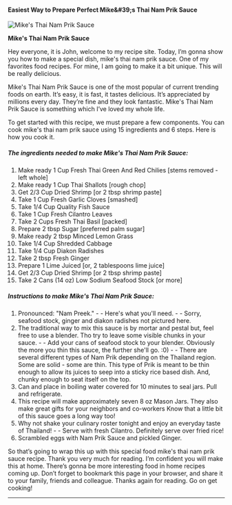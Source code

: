             

#### Easiest Way to Prepare Perfect Mike&amp;#39;s Thai Nam Prik Sauce

![Mike's Thai Nam Prik Sauce](https://img-global.cpcdn.com/recipes/92071a6a03b3ac61/751x532cq70/mikes-thai-nam-prik-sauce-recipe-main-photo.jpg)

**Mike's Thai Nam Prik Sauce**

Hey everyone, it is John, welcome to my recipe site. Today, I’m gonna show you how to make a special dish, mike's thai nam prik sauce. One of my favorites food recipes. For mine, I am going to make it a bit unique. This will be really delicious.

Mike's Thai Nam Prik Sauce is one of the most popular of current trending foods on earth. It’s easy, it is fast, it tastes delicious. It’s appreciated by millions every day. They’re fine and they look fantastic. Mike's Thai Nam Prik Sauce is something which I’ve loved my whole life.

To get started with this recipe, we must prepare a few components. You can cook mike's thai nam prik sauce using 15 ingredients and 6 steps. Here is how you cook it.

##### The ingredients needed to make Mike's Thai Nam Prik Sauce:

1.  Make ready 1 Cup Fresh Thai Green And Red Chilies \[stems removed - left whole\]
2.  Make ready 1 Cup Thai Shallots \[rough chop\]
3.  Get 2/3 Cup Dried Shrimp \[or 2 tbsp shrimp paste\]
4.  Take 1 Cup Fresh Garlic Cloves \[smashed\]
5.  Take 1/4 Cup Quality Fish Sauce
6.  Take 1 Cup Fresh Cilantro Leaves
7.  Take 2 Cups Fresh Thai Basil \[packed\]
8.  Prepare 2 tbsp Sugar \[preferred palm sugar\]
9.  Make ready 2 tbsp Minced Lemon Grass
10.  Take 1/4 Cup Shredded Cabbage
11.  Take 1/4 Cup Diakon Radishes
12.  Take 2 tbsp Fresh Ginger
13.  Prepare 1 Lime Juiced \[or, 2 tablespoons lime juice\]
14.  Get 2/3 Cup Dried Shrimp \[or 2 tbsp shrimp paste\]
15.  Take 2 Cans (14 oz) Low Sodium Seafood Stock \[or more\]

##### Instructions to make Mike's Thai Nam Prik Sauce:

1.  Pronounced: "Nam Preek." - - Here's what you'll need. - - Sorry, seafood stock, ginger and diakon radishes not pictured here.
2.  The traditional way to mix this sauce is by mortar and pestal but, feel free to use a blender. Tho try to leave some visible chunks in your sauce. - - Add your cans of seafood stock to your blender. Obviously the more you thin this sauce, the further she'll go. :0) - - There are several different types of Nam Prik depending on the Thailand region. Some are solid - some are thin. This type of Prik is meant to be thin enough to allow its juices to seep into a sticky rice based dish. And, chunky enough to seat itself on the top.
3.  Can and place in boiling water covered for 10 minutes to seal jars. Pull and refrigerate.
4.  This recipe will make approximately seven 8 oz Mason Jars. They also make great gifts for your neighbors and co-workers Know that a little bit of this sauce goes a long way too!
5.  Why not shake your culinary roster tonight and enjoy an everyday taste of Thailand! - - Serve with fresh Cilantro. Definitely serve over fried rice!
6.  Scrambled eggs with Nam Prik Sauce and pickled Ginger.

So that’s going to wrap this up with this special food mike's thai nam prik sauce recipe. Thank you very much for reading. I’m confident you will make this at home. There’s gonna be more interesting food in home recipes coming up. Don’t forget to bookmark this page in your browser, and share it to your family, friends and colleague. Thanks again for reading. Go on get cooking!

* * *